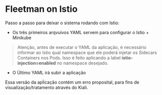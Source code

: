 # Fleetman on Istio

 Passo a passo para deixar o sistema rodando com Istio:

- Os três primeiros arqvuivos YAML servem para configurar o Istio + Minikube
> Atenção, antes de executar o YAML da aplicação, é necessário informar ao Istio qual namespace que ele poderá injetar os Sidecars Containers nos Pods. Isso é feito aplicando a label **istio-injection=enabled** no namespace desejado.
- O Último YAML irá subir a aplicação

Essa versão da apĺicação contém um erro proposital, para fins de visualização/tratamento através do Kiali.